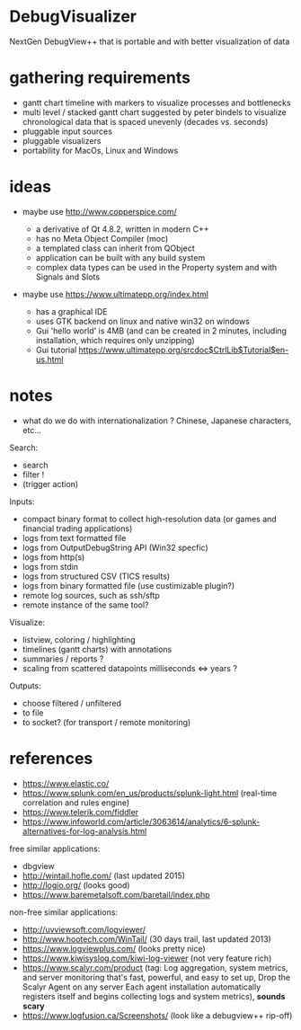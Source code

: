 # DebugVisualizer
NextGen DebugView++ that is portable and with better visualization of data

# gathering requirements

- gantt chart timeline with markers to visualize processes and bottlenecks
- multi level / stacked gantt chart suggested by peter bindels to visualize chronological data that is spaced unevenly (decades vs. seconds)
- pluggable input sources
- pluggable visualizers
- portability for MacOs, Linux and Windows


# ideas
- maybe use http://www.copperspice.com/
  - a derivative of Qt 4.8.2, written in modern C++
  - has no Meta Object Compiler (moc) 
  - a templated class can inherit from QObject
  - application can be built with any build system
  - complex data types can be used in the Property system and with Signals and Slots

- maybe use https://www.ultimatepp.org/index.html
  - has a graphical IDE
  - uses GTK backend on linux and native win32 on windows
  - Gui 'hello world' is 4MB (and can be created in 2 minutes, including installation, which requires only unzipping)
  - Gui tutorial https://www.ultimatepp.org/srcdoc$CtrlLib$Tutorial$en-us.html
  
  
# notes

- what do we do with internationalization ? Chinese, Japanese characters, etc...

Search:
- search
- filter ! 
- (trigger action)

Inputs:
- compact binary format to collect high-resolution data (or games and financial trading applications)
- logs from text formatted file
- logs from OutputDebugString API (Win32 specfic)
- logs from http(s)
- logs from stdin
- logs from structured CSV (TICS results)
- logs from binary formatted file (use custimizable plugin?)
- remote log sources, such as ssh/sftp
- remote instance of the same tool?

Visualize: 
- listview, coloring / highlighting
- timelines (gantt charts) with annotations
- summaries / reports ?
- scaling from scattered datapoints milliseconds <=> years ?

Outputs:
- choose filtered / unfiltered
- to file
- to socket? (for transport / remote monitoring) 

# references

- https://www.elastic.co/
- https://www.splunk.com/en_us/products/splunk-light.html  (real-time correlation and rules engine)
- https://www.telerik.com/fiddler 
- https://www.infoworld.com/article/3063614/analytics/6-splunk-alternatives-for-log-analysis.html

free similar applications:
- dbgview
- http://wintail.hofle.com/ (last updated 2015)
- http://logio.org/ (looks good)
- https://www.baremetalsoft.com/baretail/index.php

non-free similar applications:
- http://uvviewsoft.com/logviewer/
- http://www.hootech.com/WinTail/ (30 days trail, last updated 2013)
- https://www.logviewplus.com/ (looks pretty nice)
- https://www.kiwisyslog.com/kiwi-log-viewer (not very feature rich)
- https://www.scalyr.com/product (tag: Log aggregation, system metrics, and server monitoring that's 
fast, powerful, and easy to set up, Drop the Scalyr Agent on any server
Each agent installation automatically registers itself and begins collecting logs and system metrics), **sounds scary**
- https://www.logfusion.ca/Screenshots/ (look like a debugview++ rip-off)




 
